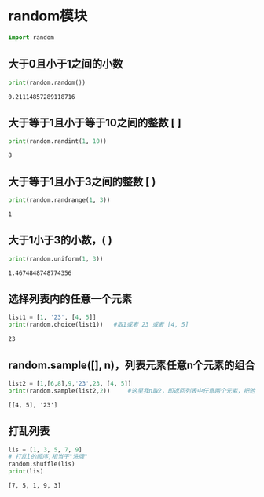 # random模块


```python
import random
```

## 大于0且小于1之间的小数


```python
print(random.random())
```

    0.21114857289118716
    

## 大于等于1且小于等于10之间的整数 [ ]


```python
print(random.randint(1, 10))
```

    8
    

## 大于等于1且小于3之间的整数  [  )


```python
print(random.randrange(1, 3))
```

    1
    

## 大于1小于3的小数，(  )


```python
print(random.uniform(1, 3))
```

    1.4674848748774356
    

## 选择列表内的任意一个元素


```python
list1 = [1, '23', [4, 5]]
print(random.choice(list1))   #取1或者 23 或者 [4, 5]
```

    23
    

## random.sample([], n)，列表元素任意n个元素的组合


```python
list2 = [1,[6,8],9,'23',23, [4, 5]]
print(random.sample(list2,2))     #这里我n取2，即返回列表中任意两个元素，把他们组成列表
```

    [[4, 5], '23']
    

## 打乱列表


```python
lis = [1, 3, 5, 7, 9]
# 打乱l的顺序,相当于"洗牌"
random.shuffle(lis)
print(lis)
```

    [7, 5, 1, 9, 3]
    
